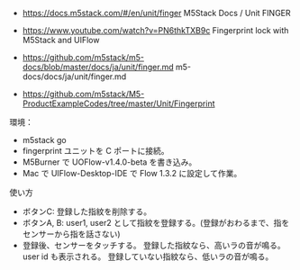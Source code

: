 
- https://docs.m5stack.com/#/en/unit/finger
  M5Stack Docs / Unit FINGER

- https://www.youtube.com/watch?v=PN6thkTXB9c
  Fingerprint lock with M5Stack and UIFlow

- https://github.com/m5stack/m5-docs/blob/master/docs/ja/unit/finger.md
  m5-docs/docs/ja/unit/finger.md

- https://github.com/m5stack/M5-ProductExampleCodes/tree/master/Unit/Fingerprint


環境：
- m5stack go
- fingerprint ユニットを C ポートに接続。
- M5Burner で UOFlow-v1.4.0-beta を書き込み。
- Mac で UIFlow-Desktop-IDE で Flow 1.3.2 に設定して作業。

使い方
- ボタンC: 登録した指紋を削除する。
- ボタンA, B: user1, user2 として指紋を登録する。(登録がおわるまで、指をセンサーから指を話さない)
- 登録後、センサーをタッチする。
登録した指紋なら、高いラの音が鳴る。user id も表示される。
登録していない指紋なら、低いラの音が鳴る。
